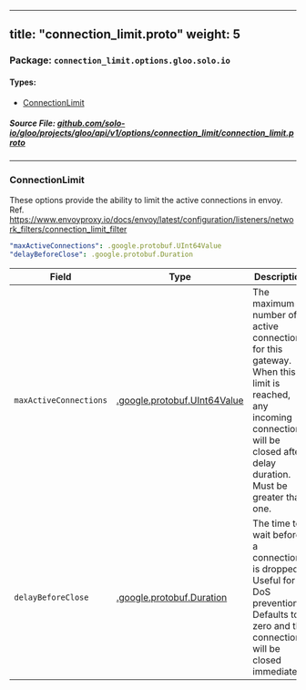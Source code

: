 
---
title: "connection_limit.proto"
weight: 5
---

<!-- Code generated by solo-kit. DO NOT EDIT. -->


### Package: `connection_limit.options.gloo.solo.io` 
#### Types:


- [ConnectionLimit](#connectionlimit)
  



##### Source File: [github.com/solo-io/gloo/projects/gloo/api/v1/options/connection_limit/connection_limit.proto](https://github.com/solo-io/gloo/blob/main/projects/gloo/api/v1/options/connection_limit/connection_limit.proto)





---
### ConnectionLimit

 
These options provide the ability to limit the active connections in envoy.
Ref. https://www.envoyproxy.io/docs/envoy/latest/configuration/listeners/network_filters/connection_limit_filter

```yaml
"maxActiveConnections": .google.protobuf.UInt64Value
"delayBeforeClose": .google.protobuf.Duration

```

| Field | Type | Description |
| ----- | ---- | ----------- | 
| `maxActiveConnections` | [.google.protobuf.UInt64Value](https://developers.google.com/protocol-buffers/docs/reference/csharp/class/google/protobuf/well-known-types/u-int-64-value) | The maximum number of active connections for this gateway. When this limit is reached, any incoming connection will be closed after delay duration. Must be greater than one. |
| `delayBeforeClose` | [.google.protobuf.Duration](https://developers.google.com/protocol-buffers/docs/reference/csharp/class/google/protobuf/well-known-types/duration) | The time to wait before a connection is dropped. Useful for DoS prevention. Defaults to zero and the connection will be closed immediately. |





<!-- Start of HubSpot Embed Code -->
<script type="text/javascript" id="hs-script-loader" async defer src="//js.hs-scripts.com/5130874.js"></script>
<!-- End of HubSpot Embed Code -->
